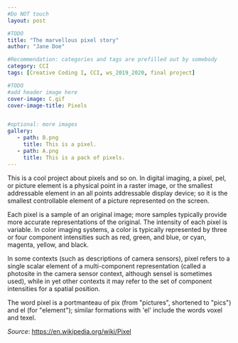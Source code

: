 ```yaml
---
#Do NOT touch
layout: post

#TODO
title: "The marvellous pixel story"
author: "Jane Doe"

#Recommendation: categories and tags are prefilled out by somebody
category: CCI
tags: [Creative Coding I, CCI, ws_2019_2020, final project]

#TODO 
#add header image here 
cover-image: C.gif
cover-image-title: Pixels


#optional: more images
gallery:
   - path: B.png
     title: This is a pixel.
   - path: A.png
     title: This is a pack of pixels. 
---
```


<!-- #TODO -->

This is a cool project about pixels and so on. In digital imaging, a pixel, pel, or picture element is a physical point in a raster image, or the smallest addressable element in an all points addressable display device; so it is the smallest controllable element of a picture represented on the screen.

Each pixel is a sample of an original image; more samples typically provide more accurate representations of the original. The intensity of each pixel is variable. In color imaging systems, a color is typically represented by three or four component intensities such as red, green, and blue, or cyan, magenta, yellow, and black.

In some contexts (such as descriptions of camera sensors), pixel refers to a single scalar element of a multi-component representation (called a photosite in the camera sensor context, although sensel is sometimes used), while in yet other contexts it may refer to the set of component intensities for a spatial position.

The word pixel is a portmanteau of pix (from "pictures", shortened to "pics") and el (for "element"); similar formations with 'el' include the words voxel and texel.

_Source_: https://en.wikipedia.org/wiki/Pixel